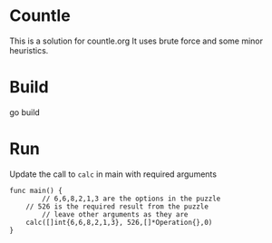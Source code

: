# Countle

This is a solution for countle.org
It uses brute force and some minor heuristics.

# Build

go build

# Run

Update the  call to `calc` in main with required arguments

```
func main() {
        // 6,6,8,2,1,3 are the options in the puzzle
	// 526 is the required result from the puzzle
        // leave other arguments as they are
	calc([]int{6,6,8,2,1,3}, 526,[]*Operation{},0)
}
```
